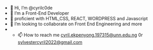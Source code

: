 - 👋 Hi, I’m @cyrilc0de
- 👀 I’m a Front-End Developer
- 🌱 proficient with HTML,CSS, REACT, WORDPRESS and Javascript
-  💞️ I’m looking to collaborate on Front End Engineering and more
-  - 📫 How to reach me cyril.ekpenyong.197315@unn.edu.ng 0r sylvestercyril2022@gmail.com
<!---
cyrilc0de/cyrilc0de is a ✨ special ✨ repository because its `README.md` (this file) appears on your GitHub profile.
You can click the Preview link to take a look at your changes.
--->
